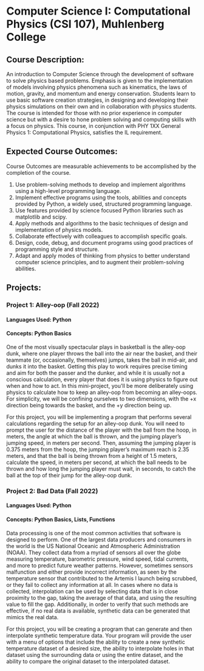 # Computer Science I: Computational Physics (CSI 107), Muhlenberg College

## Course Description:
An introduction to Computer Science through the development of software to solve physics based problems. Emphasis is given to the implementation of models involving physics phenomena such as kinematics, the laws of motion, gravity, and momentum and energy conservation. Students learn to use basic software creation strategies, in designing and developing their physics simulations on their own and in collaboration with physics students. The course is intended for those with no prior experience in computer science but with a desire to hone problem solving and computing skills with a focus on physics. This course, in conjunction with PHY 1XX General Physics 1: Computational Physics, satisfies the IL requirement.

## Expected Course Outcomes: 
Course Outcomes are measurable achievements to be accomplished by the completion of the course. 

1.	Use problem-solving methods to develop and implement algorithms using a high-level programming language.
2.	Implement effective programs using the tools, abilities and concepts provided by Python, a widely used, structured programming language.
3.	Use features provided by science focused Python libraries such as matplotlib and scipy.
4.	Apply methods and algorithms to the basic techniques of design and implementation of physics models.
5.	Collaborate effectively with colleagues to accomplish specific goals.
6.	Design, code, debug, and document programs using good practices of programming style and structure.
7.	Adapt and apply modes of thinking from physics to better understand computer science principles, and to augment their problem-solving abilities.

## Projects:
### Project 1: Alley-oop (Fall 2022)
#### Languages Used: Python
#### Concepts: Python Basics

One of the most visually spectacular plays in basketball is the alley-oop dunk, where one player throws the ball into the air near the basket, and their teammate (or, occasionally, themselves) jumps, takes the ball in mid-air, and dunks it into the basket. Getting this play to work requires precise timing and aim for both the passer and the dunker, and while it is usually not a conscious calculation, every player that does it is using physics to figure out when and how to act. In this mini-project, you'll be more deliberately using physics to calculate how to keep an alley-oop from becoming an alley-oops. For simplicity, we will be confining ourselves to two dimensions, with the +x direction being towards the basket, and the +y direction being up.

For this project, you will be implementing a program that performs several calculations regarding the setup for an alley-oop dunk. You will need to prompt the user for the distance of the player with the ball from the hoop, in meters, the angle at which the ball is thrown, and the jumping player’s jumping speed, in meters per second. Then, assuming the jumping player is 0.375 meters from the hoop, the jumping player’s maximum reach is 2.35 meters, and that the ball is being thrown from a height of 1.5 meters, calculate the speed, in meters per second, at which the ball needs to be thrown and how long the jumping player must wait, in seconds, to catch the ball at the top of their jump for the alley-oop dunk.

### Project 2: Bad Data (Fall 2022)
#### Languages Used: Python
#### Concepts: Python Basics, Lists, Functions

Data processing is one of the most common activities that software is designed to perform. One of the largest data producers and consumers in the world is the US National Oceanic and Atmospheric Administration (NOAA). They collect data from a myriad of sensors all over the globe measuring temperature, barometric pressure, wind speed, tidal currents, and more to predict future weather patterns. However, sometimes sensors malfunction and either provide incorrect information, as seen by the temperature sensor that contributed to the Artemis I launch being scrubbed, or they fail to collect any information at all. In cases where no data is collected, interpolation can be used by selecting data that is in close proximity to the gap, taking the average of that data, and using the resulting value to fill the gap. Additionally, in order to verify that such methods are effective, if no real data is available, synthetic data can be generated that mimics the real data.

For this project, you will be creating a program that can generate and then interpolate synthetic temperature data. Your program will provide the user with a menu of options that include the ability to create a new synthetic temperature dataset of a desired size, the ability to interpolate holes in that dataset using the surrounding data or using the entire dataset, and the ability to compare the original dataset to the interpolated dataset.
